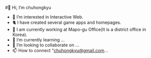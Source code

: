 #👋 Hi, I’m chuhongkyu
- 👀 I’m interested in Interactive Web.
- 🐈 I have created several game apps and homepages.
- 🏢 I am currently working at Mapo-gu Office(It is a district office in Korea).
- 🌱 I’m currently learning ...
- 💞️ I’m looking to collaborate on ...
- 📫 How to connect "chuhongkyu@gmail.com...
